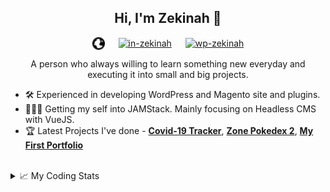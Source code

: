 <h2 align="center">Hi, I'm Zekinah 👋</h2>
<p align="center">
<a href="https://www.zekinahlecaros.com/" target="blank"><img align="center" src=https://raw.githubusercontent.com/iconic/open-iconic/master/svg/globe.svg alt="zekinalecaros.com" height="20" width="20" /></a>
&emsp;
<a href="https://ph.linkedin.com/in/zekinah" target="blank"><img align="center" src=https://cdn.jsdelivr.net/npm/simple-icons@3.0.1/icons/linkedin.svg alt="in-zekinah" height="20" width="20" /></a>
  &emsp;
<a href="https://profiles.wordpress.org/zekinah/" target="blank"><img align="center" src=https://cdn.jsdelivr.net/npm/simple-icons@3.0.1/icons/wordpress.svg alt="wp-zekinah" height="20" width="20" /></a>
</p>
<p align="center">
A person who always willing to learn something new everyday and executing it into small and big projects.
</p>

- 🛠 Experienced in developing WordPress and Magento site and plugins.
- 👩🏻‍💻 Getting my self into JAMStack. Mainly focusing on Headless CMS with VueJS.
- 🏆 Latest Projects I've done - **[Covid-19 Tracker](https://github.com/zekinah/pandemiccovid-19)**, **[Zone Pokedex 2](https://github.com/zekinah/zone-pokedex2)**, **[My First Portfolio](https://github.com/zekinah/iamzekinah)** 
<br><br>

<details>
    <summary>📈 My Coding Stats</summary>
<!--START_SECTION:waka-->
**I'm an Early 🐤** 

```text
🌞 Morning    49 commits     ██░░░░░░░░░░░░░░░░░░░░░░░   7.61% 
🌆 Daytime    313 commits    ████████████░░░░░░░░░░░░░   48.6% 
🌃 Evening    267 commits    ██████████░░░░░░░░░░░░░░░   41.46% 
🌙 Night      15 commits     ░░░░░░░░░░░░░░░░░░░░░░░░░   2.33%

```
📅 **I'm Most Productive on Saturday** 

```text
Monday       95 commits     ███░░░░░░░░░░░░░░░░░░░░░░   14.75% 
Tuesday      80 commits     ███░░░░░░░░░░░░░░░░░░░░░░   12.42% 
Wednesday    100 commits    ████░░░░░░░░░░░░░░░░░░░░░   15.53% 
Thursday     84 commits     ███░░░░░░░░░░░░░░░░░░░░░░   13.04% 
Friday       100 commits    ████░░░░░░░░░░░░░░░░░░░░░   15.53% 
Saturday     101 commits    ████░░░░░░░░░░░░░░░░░░░░░   15.68% 
Sunday       84 commits     ███░░░░░░░░░░░░░░░░░░░░░░   13.04%

```


📊 **This Week I Spent My Time On** 

```text
💬 Programming Languages: 
PHP                      21 hrs 10 mins      ███████████████████░░░░░░   76.33% 
JavaScript               2 hrs 1 min         █░░░░░░░░░░░░░░░░░░░░░░░░   7.3% 
Markdown                 1 hr 23 mins        █░░░░░░░░░░░░░░░░░░░░░░░░   4.99% 
XML                      1 hr 15 mins        █░░░░░░░░░░░░░░░░░░░░░░░░   4.53% 
Text                     46 mins             ░░░░░░░░░░░░░░░░░░░░░░░░░   2.77%

```

**I Mostly Code in PHP** 

```text
PHP                      23 repos            █████████████░░░░░░░░░░░░   54.76% 
JavaScript               5 repos             ███░░░░░░░░░░░░░░░░░░░░░░   11.9% 
HTML                     5 repos             ███░░░░░░░░░░░░░░░░░░░░░░   11.9% 
CSS                      5 repos             ███░░░░░░░░░░░░░░░░░░░░░░   11.9% 
Vue                      4 repos             ██░░░░░░░░░░░░░░░░░░░░░░░   9.52%

```



<!--END_SECTION:waka-->
</details>

